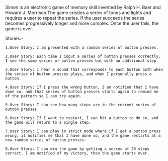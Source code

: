 Simon is an electronic game of memory skill invented by Ralph H. Baer and Howard J. Morrison.The game creates a series of tones and lights and requires a user to repeat the series. If the user succeeds the series becomes progressively longer and more complex. Once the user fails, the game is over. 

Stories:-

    1.User Story: I am presented with a random series of button presses.

    2.User Story: Each time I input a series of button presses correctly, I see the same series of button presses but with an additional step.

    3.User Story: I hear a sound that corresponds to each button both when the series of button presses plays, and when I personally press a button.

    4.User Story: If I press the wrong button, I am notified that I have done so, and that series of button presses starts again to remind me of the pattern so I can try again.

    5.User Story: I can see how many steps are in the current series of button presses.

    6.User Story: If I want to restart, I can hit a button to do so, and the game will return to a single step.

    7.User Story: I can play in strict mode where if I get a button press wrong, it notifies me that I have done so, and the game restarts at a new random series of button presses.

    8.User Story: I can win the game by getting a series of 20 steps correct. I am notified of my victory, then the game starts over.
